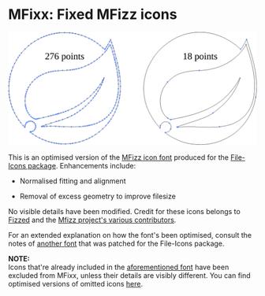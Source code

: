 MFixx: Fixed MFizz icons
========================

<img src="figure-1.png" width="650" alt="276 ⇒ 18 points" />

This is an optimised version of the [MFizz icon font](https://github.com/fizzed/font-mfizz/) produced for the [File-Icons package](https://github.com/DanBrooker/file-icons).
Enhancements include:

 * Normalised fitting and alignment
 
 * Removal of excess geometry to improve filesize

No visible details have been modified.  Credit for these icons belongs to [Fizzed](http://fizzed.com/) and the [Mfizz project's various contributors](https://github.com/fizzed/font-mfizz/graphs/contributors).

For an extended explanation on how the font's been optimised, consult the notes of [another font](https://github.com/Alhadis/DevOpicons) that was patched for the File-Icons package.

**NOTE:**  
Icons that're already included in the [aforementioned font](https://github.com/Alhadis/DevOpicons) have been excluded from MFixx, unless their details are visibly different.
You can find optimised versions of omitted icons [here](https://github.com/Alhadis/DevOpicons/tree/master/svg).
